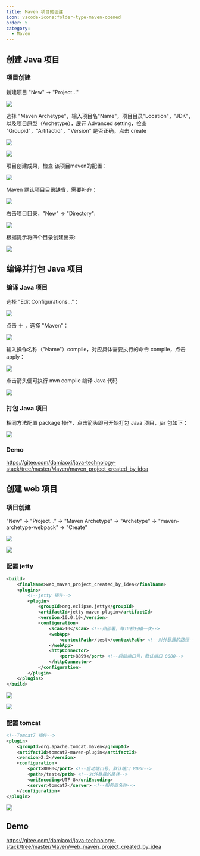 ```yaml
---
title: Maven 项目的创建
icon: vscode-icons:folder-type-maven-opened
order: 5
category:
  - Maven
---
```


## 创建 Java 项目

### 项目创建

新建项目 "New" → "Project..."

![](../../../.vuepress/public/assets/images/server/maven/image-20230807143939053.png)

选择 "Maven Archetype"，输入项目名"Name"，项目目录"Location"，"JDK"，以及项目原型（Archetype），展开 Advanced setting，检查 "Groupid"，"Artifactid"，"Version" 是否正确。点击 create

![](../../../.vuepress/public/assets/images/server/maven/image-20230807144153143.png)

![](../../../.vuepress/public/assets/images/server/maven/image-20230807144618078.png)

项目创建成果，检查 该项目maven的配置：

![](../../../.vuepress/public/assets/images/server/maven/image-20230807145118893.png)

Maven 默认项目目录缺省，需要补齐：

![](../../../.vuepress/public/assets/images/server/maven/image-20230807145233704.png)

右击项目目录，"New" → "Directory":

![](../../../.vuepress/public/assets/images/server/maven/image-20230807145803118.png)

根据提示将四个目录创建出来:

![](../../../.vuepress/public/assets/images/server/maven/image-20230807145932610.png)


## 编译并打包 Java 项目

### 编译 Java 项目

选择 "Edit Configurations..."：

![](../../../.vuepress/public/assets/images/server/maven/image-20230807151413609.png)

点击 ＋ ，选择 "Maven"：

![](../../../.vuepress/public/assets/images/server/maven/image-20230807151521021.png)

输入操作名称（"Name"）compile，对应具体需要执行的命令 compile，点击 apply：

![](../../../.vuepress/public/assets/images/server/maven/image-20230807152100479.png)

点击箭头便可执行 mvn compile 编译 Java 代码

![](../../../.vuepress/public/assets/images/server/maven/image-20230807153548967.png)

### 打包 Java 项目

相同方法配置 package 操作，点击箭头即可开始打包 Java 项目，jar 包如下：

![](../../../.vuepress/public/assets/images/server/maven/image-20230807153951636.png)

### Demo
https://gitee.com/damiaoxi/java-technology-stack/tree/master/Maven/maven_project_created_by_idea

## 创建 web 项目

### 项目创建

"New" → "Project..." → "Maven Archetype" → "Archetype" → "maven-archetype-webpack" → "Create"

![](../../../.vuepress/public/assets/images/server/maven/image-20230809143757168.png)

![](../../../.vuepress/public/assets/images/server/maven/image-20230809143856274.png)

### 配置 jetty

````xml
<build>
    <finalName>web_maven_project_created_by_idea</finalName>
    <plugins>
        <!--jetty 插件-->
        <plugin>
            <groupId>org.eclipse.jetty</groupId>
            <artifactId>jetty-maven-plugin</artifactId>
            <version>10.0.10</version>
            <configuration>
                <scan>10</scan> <!--热部署，每10秒扫描一次-->
                <webApp>
                    <contextPath>/test</contextPath> <!--对外暴露的路径-->
                </webApp>
                <httpConnector>
                    <port>8899</port> <!--启动端口号，默认端口 8080-->
                </httpConnector>
            </configuration>
        </plugin>
    </plugins>
</build>
````

![](../../../.vuepress/public/assets/images/server/maven/image-20230809151445620.png)

![](../../../.vuepress/public/assets/images/server/maven/image-20230809151500153.png)

### 配置 tomcat

````xml
<!--Tomcat7 插件-->
<plugin>
    <groupId>org.apache.tomcat.maven</groupId>
    <artifactId>tomcat7-maven-plugin</artifactId>
    <version>2.2</version>
    <configuration>
        <port>8080</port> <!--启动端口号，默认端口 8080-->
        <path>/test</path> <!--对外暴露的路径-->
        <uriEncoding>UTF-8</uriEncoding>
        <server>tomcat7</server> <!--服务器名称-->
    </configuration>
</plugin>
````

![](../../../.vuepress/public/assets/images/server/maven/image-20230809162834696.png)

## Demo
https://gitee.com/damiaoxi/java-technology-stack/tree/master/Maven/web_maven_project_created_by_idea